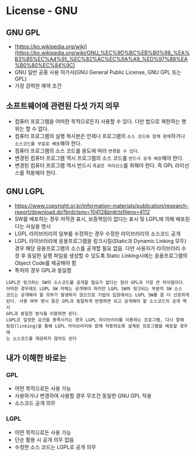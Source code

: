 # License - GNU

## GNU GPL
- [https://ko.wikipedia.org/wiki](https://ko.wikipedia.org/wiki/GNU_%EC%9D%BC%EB%B0%98_%EA%B3%B5%EC%A4%91_%EC%82%AC%EC%9A%A9_%ED%97%88%EA%B0%80%EC%84%9C)
- GNU 일반 공중 사용 허가서(GNU General Public License, GNU GPL 또는 GPL)
- 가장 강력한 제약 조건

## 소프트웨어에 관련된 다섯 가지 의무
- 컴퓨터 프로그램을 어떠한 목적으로든지 사용할 수 있다. 다만 법으로 제한하는 행위는 할 수 없다.
- 컴퓨터 프로그램의 실행 복사본은 언제나 프로그램의 `소스 코드와 함께 판매`하거나 `소스코드를 무료로 배포`해야 한다.
- 컴퓨터 프로그램의 소스 코드를 용도에 따라 `변경할 수 있다`.
- 변경된 컴퓨터 프로그램 역시 프로그램의 소스 코드를 `반드시 공개 배포`해야 한다.
- 변경된 컴퓨터 프로그램 역시 반드시 `똑같은 라이선스`를 취해야 한다. 즉 GPL 라이선스를 적용해야 한다.

## GNU LGPL
- https://www.copyright.or.kr/information-materials/publication/research-report/download.do?brdctsno=10412&brdctsfileno=4112
- SW를 배포하는 경우 저작권 표시, 보증책임이 없다는 표시 및 LGPL에 의해 배포된다는 사실을 명시
- LGPL 라이브러리의 일부를 수정하는 경우 수정한 라이브러리의 소스코드 공개
- LGPL 라이브러리에 응용프로그램을 링크시킬(Static과 Dynamic Linking 모두) 경우 해당
  응용프로그램의 소스를 공개할 필요 없음. 다만 사용자가 라이브러리 수정 후 동일한 실행
  파일을 생성할 수 있도록 Static Linking시에는 응용프로그램의 Object Code를 제공해야 함
- 특허의 경우 GPL과 동일함

```text
LGPL은 링크하는 SW의 소스코드를 공개할 필요가 없다는 점이 GPL과 가장 큰 차이점이다.
어떠한 경우에도 LGPL SW 자체는 공개해야 하지만 LGPL SW와 링크되는 부분의 SW 소스
코드는 공개해야 할 의무가 발생하지 않으므로 기업의 입장에서는 LGPL SW를 좀 더 선호하게
된다. 사용 여부 명시 등은 GPL과 동일하게 반영하면 되고 공개해야 할 소스코드의 공개 역시
GPL과 동일한 방식을 이용하면 된다.
LGPL은 일정한 요건을 충족시키는 경우 LGPL 라이브러리를 이용하는 프로그램, 다시 말해
링킹(linking)을 통해 LGPL 라이브러리와 함께 작동하도록 설계된 프로그램을 배포할 경우에
는 소스코드를 제공하지 않아도 된다
```

## 내가 이해한 바로는
### GPL 
  - 어떤 목적으로든 사용 가능
  - 사용하거나 변경하여 사용할 경우 무조건 동일한 GNU GPL 적용
  - 소스코드 공개 의무
### LGPL
  - 어떤 목적으로든 사용 가능
  - 단순 활용 시 공개 의무 없음
  - 수정한 소스 코드는 LGPL로 공개 의무
